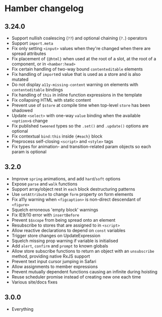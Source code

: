 # Hamber changelog

## 3.24.0

* Support nullish coalescing (`??`) and optional chaining (`?.`) operators
* Support `import.meta`
* Fix only setting `<input>` values when they're changed when there are spread attributes
* Fix placement of `{@html}` when used at the root of a slot, at the root of a component, or in `<hamber:head>`
* Fix certain handling of two-way bound `contenteditable` elements
* Fix handling of `import`ed value that is used as a store and is also mutated
* Do not display `a11y-missing-content` warning on elements with `contenteditable` bindings
* Fix handling of `this` in inline function expressions in the template
* Fix collapsing HTML with static content
* Prevent use of `$store` at compile time when top-level `store` has been shadowed
* Update `<select>` with one-way `value` binding when the available `<option>`s change
* Fix published `tweened` types so the `.set()` and `.update()` options are optional
* Fix contextual `bind:this` inside `{#each}` block
* Preprocess self-closing `<script>` and `<style>` tags
* Fix types for animation- and transition-related param objects so each param is optional

## 3.2.0

* Improve `spring` animations, and add `hard`/`soft` options
* Expose `parse` and `walk` functions
* Support array/object rest in `each` block destructuring patterns
* Use `setAttribute` to change `form` property on form elements
* Fix a11y warning when `<figcaption>` is non-direct descendant of `<figure>`
* Squelch erroneous 'empty block' warnings
* Fix IE9/10 error with `insertBefore`
* Prevent `$$scope` from being spread onto an element
* Resubscribe to stores that are assigned to in `<script>`
* Allow reactive declarations to depend on `const` variables
* Trigger store changes on UpdateExpression
* Squelch missing prop warning if variable is initialised
* Add `alert`, `confirm` and `prompt` to known globals
* Allow store subscribe functions to return an object with an `unsubscribe` method, providing native RxJS support
* Prevent text input cursor jumping in Safari
* Allow assignments to member expressions
* Prevent mutually dependent functions causing an infinite during hoisting
* Reuse scheduler promise instead of creating new one each time
* Various site/docs fixes

## 3.0.0

* Everything
